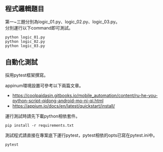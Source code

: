 ## 程式邏輯題目
第一~三題分別為logic_01.py、logic_02.py、logic_03.py。  
分別運行以下command即可測試。
```shell
python logic_01.py
python logic_02.py
python logic_03.py
```

## 自動化測試
採用pytest框架撰寫。

appinum環境設置可參考以下兩篇文章。
* https://coolpaidasin.gitbooks.io/mobile_automation/content/ru-he-you-python-script-qidong-android-mo-ni-qi.html
* https://appium.io/docs/en/latest/quickstart/install/  

運行測試時請先下載python相依套件。
```shell
pip install -r requirements.txt
```
測試程式請直接在專案底下運行pytest，pytest相依的opts已寫在pytest.ini中。
```shell
pytest
```

